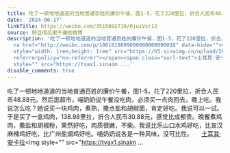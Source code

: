 ```yaml
---
title: 吃了一顿地地道道的当地普通百姓的廉价午餐，图1-5，花了220里拉，折合人民币48.88元。然后逛超市，喵奶奶说午餐没吃肉，必须买一点肉回去，晚上吃。我说怎么吃...
date: '2024-06-17'
linkTitle: https://weibo.com/3515092710/OjuiVcr12
source: 种豆得瓜谢不谦的微博
description: '吃了一顿地地道道的当地普通百姓的廉价午餐，图1-5，花了220里拉，折合人民币48.88元。然后逛超市，喵奶奶说午餐没吃肉，必须买一点肉回去，晚上吃。我说怎么吃？她说买一块鸡肉，煮熟，撒点盐和胡椒面，肯定好吃。我说可以一试。于是买了一盒鸡肉，138.98里拉，折合人民币30.88元，感觉比成都贵。晚餐煮鸡肉，撒盐和胡椒粉，果然好吃，肉质很嫩，不柴。我说比乐山口水鸡好吃，比宣汉麻辣鸡好吃，比广州盐焗鸡好吃。喵奶奶说各是一种风味，没可比性。
  <a href="http://weibo.com/p/1001018009000000000000018" data-hide=""><span class="url-icon"><img
  style="width: 1rem;height: 1rem" src="https://h5.sinaimg.cn/upload/2015/09/25/3/timeline_card_small_location_default.png"
  referrerpolicy="no-referrer"></span><span class="surl-text">土耳其·安卡拉</span></a><img
  style="" src="https://tvax1.sinaim ...'
disable_comments: true
---
```

吃了一顿地地道道的当地普通百姓的廉价午餐，图1-5，花了220里拉，折合人民币48.88元。然后逛超市，喵奶奶说午餐没吃肉，必须买一点肉回去，晚上吃。我说怎么吃？她说买一块鸡肉，煮熟，撒点盐和胡椒面，肯定好吃。我说可以一试。于是买了一盒鸡肉，138.98里拉，折合人民币30.88元，感觉比成都贵。晚餐煮鸡肉，撒盐和胡椒粉，果然好吃，肉质很嫩，不柴。我说比乐山口水鸡好吃，比宣汉麻辣鸡好吃，比广州盐焗鸡好吃。喵奶奶说各是一种风味，没可比性。 <a href="http://weibo.com/p/1001018009000000000000018" data-hide=""><span class="url-icon"><img style="width: 1rem;height: 1rem" src="https://h5.sinaimg.cn/upload/2015/09/25/3/timeline_card_small_location_default.png" referrerpolicy="no-referrer"></span><span class="surl-text">土耳其·安卡拉</span></a><img style="" src="https://tvax1.sinaim ...